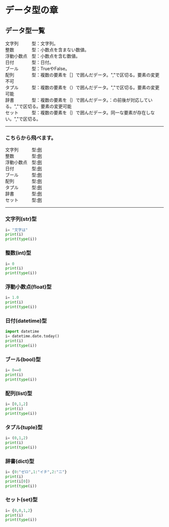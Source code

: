 # データ型の章

## データ型一覧
文字列　　　型：文字列。<br>
整数　　　　型：小数点を含まない数値。<br>
浮動小数点　型：小数点を含む数値。<br>
日付　　　　型：日付。<br>
ブール　　　型：TrueやFalse。<br>
配列　　　　型：複数の要素を［］で囲んだデータ。","で区切る。要素の変更不可<br>
タプル　　　型：複数の要素を（）で囲んだデータ。","で区切る。要素の変更可能<br>
辞書　　　　型：複数の要素を｛｝で囲んだデータ。：の前後が対応している。","で区切る。要素の変更可能<br>
セット　　　型：複数の要素を｛｝で囲んだデータ。同一な要素が存在しない。","で区切る。<br>

---

### こちらから飛べます。
文字列　　　型:[例]()<br>
整数　　　　型:[例](https://github.com/Yoshi01O/Study_Python/blob/main/Chapter05.md#%E6%95%B4%E6%95%B0int%E5%9E%8B)<br>
浮動小数点　型:[例](https://github.com/Yoshi01O/Study_Python/blob/main/Chapter05.md#%E6%B5%AE%E5%8B%95%E5%B0%8F%E6%95%B0%E7%82%B9float%E5%9E%8B)<br>
日付　　　　型:[例](https://github.com/Yoshi01O/Study_Python/blob/main/Chapter05.md#%E6%97%A5%E4%BB%98datetime%E5%9E%8B)<br>
ブール　　　型:[例](https://github.com/Yoshi01O/Study_Python/blob/main/Chapter05.md#%E3%83%96%E3%83%BC%E3%83%ABbool%E5%9E%8B)<br>
配列　　　　型:[例](https://github.com/Yoshi01O/Study_Python/blob/main/Chapter05.md#%E9%85%8D%E5%88%97list%E5%9E%8B)<br>
タプル　　　型:[例](https://github.com/Yoshi01O/Study_Python/blob/main/Chapter05.md#%E3%82%BF%E3%83%97%E3%83%ABtuple%E5%9E%8B)<br>
辞書　　　　型:[例](https://github.com/Yoshi01O/Study_Python/blob/main/Chapter05.md#%E8%BE%9E%E6%9B%B8dict%E5%9E%8B)<br>
セット　　　型:[例](https://github.com/Yoshiaki010/Study_Python/blob/main/Chapter05.md#%E3%82%BB%E3%83%83%E3%83%88set%E5%9E%8B)<br>

---

### 文字列(str)型
```Python
i= "文字は"
print(i)
print(type(i))          
```
### 整数(int)型
```Python
i= 0
print(i)
print(type(i))          
```
### 浮動小数点(float)型
```Python
i= 1.0
print(i)
print(type(i))          
```
### 日付(datetime)型
```Python
import datetime
i= datetime.date.today()
print(i)
print(type(i))
```
### ブール(bool)型
```Python
i= 0==0 
print(i)
print(type(i))
```
### 配列(list)型
```Python
i= [0,1,2]
print(i)
print(type(i))
```
### タプル(tuple)型
```Python
i= (0,1,2)
print(i)
print(type(i))
```
### 辞書(dict)型
```Python
i= {0:"ゼロ",1:"イチ",2:"ニ"}
print(i)
print(i[0])
print(type(i))
```
### セット(set)型
```Python
i= {0,0,1,2}
print(i)
print(type(i))
```

